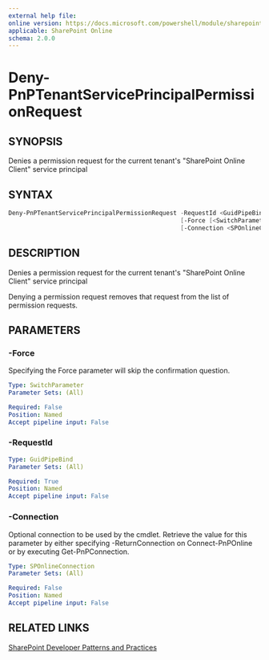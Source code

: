 ```yaml
---
external help file:
online version: https://docs.microsoft.com/powershell/module/sharepoint-pnp/deny-pnptenantserviceprincipalpermissionrequest
applicable: SharePoint Online
schema: 2.0.0
---
```

# Deny-PnPTenantServicePrincipalPermissionRequest

## SYNOPSIS
Denies a permission request for the current tenant's "SharePoint Online Client" service principal

## SYNTAX 

```powershell
Deny-PnPTenantServicePrincipalPermissionRequest -RequestId <GuidPipeBind>
                                                [-Force [<SwitchParameter>]]
                                                [-Connection <SPOnlineConnection>]
```

## DESCRIPTION
Denies a permission request for the current tenant's "SharePoint Online Client" service principal

Denying a permission request removes that request from the list of permission requests.

## PARAMETERS

### -Force
Specifying the Force parameter will skip the confirmation question.

```yaml
Type: SwitchParameter
Parameter Sets: (All)

Required: False
Position: Named
Accept pipeline input: False
```

### -RequestId


```yaml
Type: GuidPipeBind
Parameter Sets: (All)

Required: True
Position: Named
Accept pipeline input: False
```

### -Connection
Optional connection to be used by the cmdlet. Retrieve the value for this parameter by either specifying -ReturnConnection on Connect-PnPOnline or by executing Get-PnPConnection.

```yaml
Type: SPOnlineConnection
Parameter Sets: (All)

Required: False
Position: Named
Accept pipeline input: False
```

## RELATED LINKS

[SharePoint Developer Patterns and Practices](https://aka.ms/sppnp)